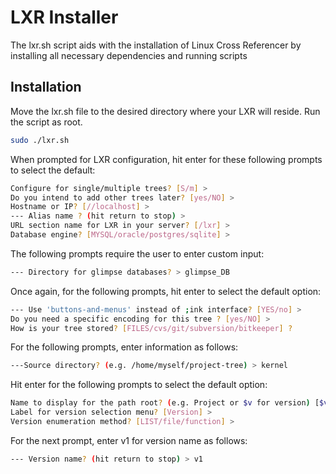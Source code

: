 # LXR Installer
The lxr.sh script aids with the installation of Linux Cross Referencer by installing all necessary dependencies and running scripts

## Installation
Move the lxr.sh file to the desired directory where your LXR will reside. Run the script as root.
```bash
sudo ./lxr.sh
```
When prompted for LXR configuration, hit enter for these following prompts to select the default:
```bash
Configure for single/multiple trees? [S/m] >
Do you intend to add other trees later? [yes/NO] >
Hostname or IP? [//localhost] >
--- Alias name ? (hit return to stop) >
URL section name for LXR in your server? [/lxr] >
Database engine? [MYSQL/oracle/postgres/sqlite] >
```

The following prompts require the user to enter custom input:
```bash
--- Directory for glimpse databases? > glimpse_DB
```

Once again, for the following prompts, hit enter to select the default option:
```bash
--- Use 'buttons-and-menus' instead of ;ink interface? [YES/no] >
Do you need a specific encoding for this tree ? [yes/NO] >
How is your tree stored? [FILES/cvs/git/subversion/bitkeeper] ?
```

For the following prompts, enter information as follows:
```bash
---Source directory? (e.g. /home/myself/project-tree) > kernel
```

Hit enter for the following prompts to select the default option:
```bash
Name to display for the path root? (e.g. Project or $v for version) [$v] >
Label for version selection menu? [Version] >
Version enumeration method? [LIST/file/function] >
```

For the next prompt, enter v1 for version name as follows:
```bash
--- Version name? (hit return to stop) > v1
```
